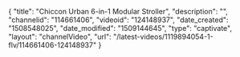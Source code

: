 {
    "title": "Chiccon Urban 6-in-1 Modular Stroller",
    "description": "",
    "channelid": "114661406",
    "videoid": "124148937",
    "date_created": "1508548025",
    "date_modified": "1509144645",
    "type": "captivate",
    "layout": "channelVideo",
    "url": "\/latest-videos\/1119894054-1-flv\/114661406-124148937"
}